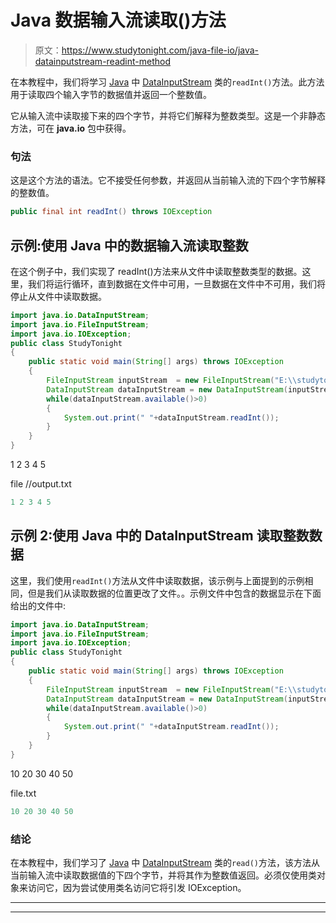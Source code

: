 # Java 数据输入流读取()方法

> 原文：<https://www.studytonight.com/java-file-io/java-datainputstream-readint-method>

在本教程中，我们将学习 [Java](https://www.studytonight.com/java/) 中 [DataInputStream](https://www.studytonight.com/java-file-io/java-datainputstream-class) 类的`readInt()`方法。此方法用于读取四个输入字节的数据值并返回一个整数值。

它从输入流中读取接下来的四个字节，并将它们解释为整数类型。这是一个非静态方法，可在 **java.io** 包中获得。

### 句法

这是这个方法的语法。它不接受任何参数，并返回从当前输入流的下四个字节解释的整数值。

```java
public final int readInt() throws IOException
```

## 示例:使用 Java 中的数据输入流读取整数

在这个例子中，我们实现了 readInt()方法来从文件中读取整数类型的数据。这里，我们将运行循环，直到数据在文件中可用，一旦数据在文件中不可用，我们将停止从文件中读取数据。

```java
import java.io.DataInputStream;
import java.io.FileInputStream;
import java.io.IOException;
public class StudyTonight 
{
	public static void main(String[] args) throws IOException 
	{ 
		FileInputStream inputStream  = new FileInputStream("E:\\studytonight\\output.txt"); 
		DataInputStream dataInputStream = new DataInputStream(inputStream); 
		while(dataInputStream.available()>0)
		{	           
            System.out.print(" "+dataInputStream.readInt());  
        }  
	}  
}
```

1 2 3 4 5

file //output.txt

```java
1 2 3 4 5
```

## 示例 2:使用 Java 中的 DataInputStream 读取整数数据

这里，我们使用`readInt()`方法从文件中读取数据，该示例与上面提到的示例相同，但是我们从读取数据的位置更改了文件。。示例文件中包含的数据显示在下面给出的文件中:

```java
import java.io.DataInputStream;
import java.io.FileInputStream;
import java.io.IOException;
public class StudyTonight 
{
	public static void main(String[] args) throws IOException 
	{ 
		FileInputStream inputStream  = new FileInputStream("E:\\studytonight\\file.txt"); 
		DataInputStream dataInputStream = new DataInputStream(inputStream); 
		while(dataInputStream.available()>0)
		{	           
            System.out.print(" "+dataInputStream.readInt());  
        }  
	}  
}
```

10 20 30 40 50

file.txt

```java
10 20 30 40 50
```

### 结论

在本教程中，我们学习了 [Java](https://www.studytonight.com/java/) 中 [DataInputStream](https://www.studytonight.com/java-file-io/java-datainputstream-class) 类的`read()`方法，该方法从当前输入流中读取数据值的下四个字节，并将其作为整数值返回。必须仅使用类对象来访问它，因为尝试使用类名访问它将引发 IOException。

* * *

* * *